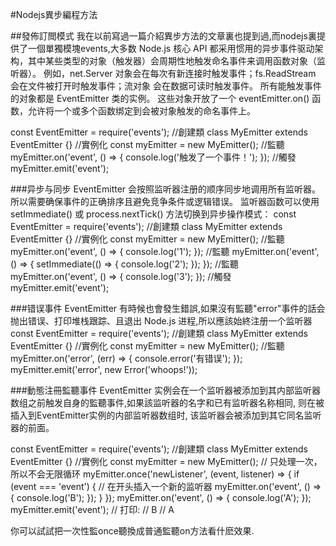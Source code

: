 #Nodejs異步編程方法

##發佈訂閲模式
我在以前寫過一篇介紹異步方法的文章裏也提到過,而nodejs裏提供了一個單獨模塊events,大多数 Node.js 核心 API 都采用惯用的异步事件驱动架构，其中某些类型的对象（触发器）会周期性地触发命名事件来调用函数对象（监听器）。
例如，net.Server 对象会在每次有新连接时触发事件；fs.ReadStream 会在文件被打开时触发事件；流对象 会在数据可读时触发事件。
所有能触发事件的对象都是 EventEmitter 类的实例。 这些对象开放了一个 eventEmitter.on() 函数，允许将一个或多个函数绑定到会被对象触发的命名事件上。

const EventEmitter = require('events');
//創建類
class MyEmitter extends EventEmitter {}
//實例化
const myEmitter = new MyEmitter();
//監聽
myEmitter.on('event', () => {
    console.log('触发了一个事件！');
});
//觸發
myEmitter.emit('event');

###异步与同步
EventEmitter 会按照监听器注册的顺序同步地调用所有监听器。 所以需要确保事件的正确排序且避免竞争条件或逻辑错误。 监听器函数可以使用 setImmediate() 或 process.nextTick() 方法切换到异步操作模式：
const EventEmitter = require('events');
//創建類
class MyEmitter extends EventEmitter {}
//實例化
const myEmitter = new MyEmitter();
//監聽
myEmitter.on('event', () => {
    console.log('1');
});
//監聽
myEmitter.on('event', () => {
    setImmediate(() => {
        console.log('2');
    });
});
//監聽
myEmitter.on('event', () => {
    console.log('3');
});
//觸發
myEmitter.emit('event');

###错误事件
EventEmitter 有時候也會發生錯誤,如果沒有監聽"error"事件的話会抛出错误、打印堆栈跟踪、且退出 Node.js 进程,所以應該始終注册一个监听器
const EventEmitter = require('events');
//創建類
class MyEmitter extends EventEmitter {}
//實例化
const myEmitter = new MyEmitter();
//監聽
myEmitter.on('error', (err) => {
    console.error('有错误');
});
myEmitter.emit('error', new Error('whoops!'));

###動態注冊監聽事件
EventEmitter 实例会在一个监听器被添加到其内部监听器数组之前触发自身的監聽事件,如果該监听器的名字和已有监听器名称相同, 则在被插入到EventEmitter实例的内部监听器数组时, 该监听器会被添加到其它同名监听器的前面。

const EventEmitter = require('events');
//創建類
class MyEmitter extends EventEmitter {}
//實例化
const myEmitter = new MyEmitter();
// 只处理一次，所以不会无限循环
myEmitter.once('newListener', (event, listener) => {
    if (event === 'event') {
        // 在开头插入一个新的监听器
        myEmitter.on('event', () => {
            console.log('B');
        });
    }
});
myEmitter.on('event', () => {
    console.log('A');
});
myEmitter.emit('event');
// 打印:
//   B
//   A

你可以試試把一次性監once聽換成普通監聽on方法看什麽效果.
